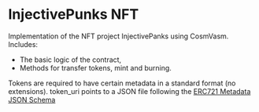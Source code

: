 # InjectivePunks NFT
Implementation of the NFT project InjectivePanks using CosmVasm. Includes:
- The basic logic of the contract,
- Methods for transfer tokens, mint and burning.

Tokens are required to have certain metadata in a standard format (no extensions).
token_uri points to a JSON file following the [ERC721 Metadata JSON Schema](https://eips.ethereum.org/EIPS/eip-721)
